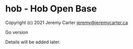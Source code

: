 # hob - Hob Open Base  
  
Copyright (c) 2021 Jeremy Carter <jeremy@jeremycarter.ca>  
  
Go version  
  
Details will be added later.  
  
